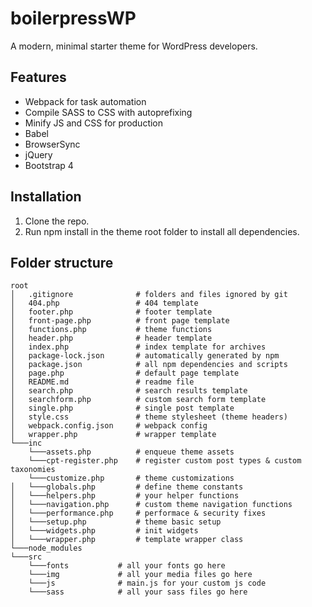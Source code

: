 # boilerpressWP
A modern, minimal starter theme for WordPress developers.

## Features
* Webpack for task automation
* Compile SASS to CSS with autoprefixing
* Minify JS and CSS for production
* Babel
* BrowserSync
* jQuery
* Bootstrap 4

## Installation
1. Clone the repo.
2. Run npm install in the theme root folder to install all dependencies.

## Folder structure

```
root
│   .gitignore              # folders and files ignored by git
│   404.php                 # 404 template
│   footer.php              # footer template
│   front-page.php          # front page template
│   functions.php           # theme functions
│   header.php              # header template
│   index.php               # index template for archives
│   package-lock.json       # automatically generated by npm  
│   package.json            # all npm dependencies and scripts
│   page.php                # default page template
│   README.md               # readme file
│   search.php              # search results template
│   searchform.php          # custom search form template
│   single.php              # single post template
│   style.css               # theme stylesheet (theme headers)
│   webpack.config.json     # webpack config
│   wrapper.php             # wrapper template   
└───inc             
    └───assets.php          # enqueue theme assets
    └───cpt-register.php    # register custom post types & custom taxonomies
    └───customize.php       # theme customizations
│   └───globals.php         # define theme constants
│   └───helpers.php         # your helper functions
│   └───navigation.php      # custom theme navigation functions
│   └───performance.php     # performace & security fixes
│   └───setup.php           # theme basic setup
│   └───widgets.php         # init widgets
│   └───wrapper.php         # template wrapper class
└───node_modules
└───src
    └───fonts           # all your fonts go here
    └───img             # all your media files go here
    └───js              # main.js for your custom js code
    └───sass            # all your sass files go here
```
